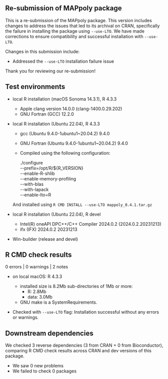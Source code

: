 ## Re-submission of MAPpoly package

This is a re-submission of the MAPpoly package. This version includes changes to address the issues that led to its archival on CRAN, specifically the failure in installing the package using `--use-LTO`. We have made corrections to ensure compatibility and successful installation with `--use-LTO`.

Changes in this submission include:

  - Addressed the `--use-LTO` installation failure issue

Thank you for reviewing our re-submission!

## Test environments
* local R installation (macOS Sonoma 14.3.1), R 4.3.3
   - Apple clang version 14.0.0 (clang-1400.0.29.202)
   - GNU Fortran (GCC) 12.2.0
* local R installation (Ubuntu 22.04), R 4.3.3
   - gcc (Ubuntu 9.4.0-1ubuntu1~20.04.2) 9.4.0
   - GNU Fortran (Ubuntu 9.4.0-1ubuntu1~20.04.2) 9.4.0
   - Compiled using the following configuration:
   
      ./configure \
       --prefix=/opt/R/${R_VERSION} \
       --enable-R-shlib \
       --enable-memory-profiling \
       --with-blas \
       --with-lapack\
       --enable-lto=R
       
    And installed using `R CMD INSTALL --use-LTO mappoly_0.4.1.tar.gz`
* local R installation (Ubuntu 22.04), R devel
   - Intel(R) oneAPI DPC++/C++ Compiler 2024.0.2 (2024.0.2.20231213)
   - ifx (IFX) 2024.0.2 20231213
   
* Win-builder (release and devel)


## R CMD check results 

0 errors | 0 warnings | 2 notes

 - on local macOS: R 4.3.3
   * installed size is 8.2Mb
     sub-directories of 1Mb or more:
       * R:      2.8Mb
       * data:   3.0Mb
   * GNU make is a SystemRequirements.
   
 - Checked with `--use-LTO` flag: Installation successful without any errors or warnings.

## Downstream dependencies

We checked 3 reverse dependencies (3 from CRAN + 0 from Bioconductor), comparing R CMD check results across CRAN and dev versions of this package.

 * We saw 0 new problems
 * We failed to check 0 packages
